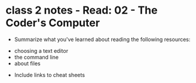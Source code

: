 
# class 2 notes - Read: 02 - The Coder's Computer

* Summarize what you've learned about reading the following resources: 

- choosing a text editor
- the command line
- about files

* Include links to cheat sheets

